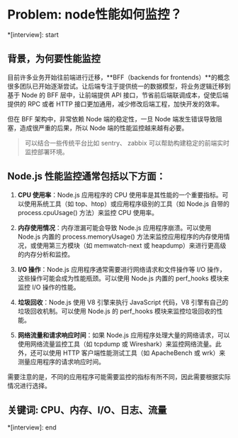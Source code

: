 # Problem: node性能如何监控？

*[interview]: start

## 背景，为何要性能监控
目前许多业务开始往前端进行迁移，**BFF（backends for frontends）**的概念很多团队已开始逐渐尝试。让后端专注于提供统一的数据模型，将业务逻辑迁移到基于 Node 的 BFF 层中，让前端提供 API 接口，节省前后端联调成本，促使后端提供的 RPC 或者 HTTP 接口更加通用，减少修改后端工程，加快开发的效率。

但在 BFF 架构中，非常依赖 Node 端的稳定性，一旦 Node 端发生错误导致阻塞，造成很严重的后果，所以 Node 端的性能监控越来越有必要。

>可以结合一些传统平台比如 sentry、 zabbix 可以帮助构建稳定的前端实时监控部署环境。

## Node.js 性能监控通常包括以下方面：

1. **CPU 使用率**：Node.js 应用程序的 CPU 使用率是其性能的一个重要指标。可以使用系统工具（如 top、htop）或应用程序级别的工具（如 Node.js 自带的 process.cpuUsage() 方法）来监控 CPU 使用率。

2. **内存使用情况**：内存泄漏可能会导致 Node.js 应用程序崩溃。可以使用 Node.js 内置的 process.memoryUsage() 方法来监控应用程序的内存使用情况，或使用第三方模块（如 memwatch-next 或 heapdump）来进行更高级的内存分析和监控。

3. **I/O 操作**：Node.js 应用程序通常需要进行网络请求和文件操作等 I/O 操作，这些操作可能会成为性能瓶颈。可以使用 Node.js 内置的 perf_hooks 模块来监控 I/O 操作的性能。

4. **垃圾回收**：Node.js 使用 V8 引擎来执行 JavaScript 代码，V8 引擎有自己的垃圾回收机制。可以使用 Node.js 的 perf_hooks 模块来监控垃圾回收的性能。

5. **网络流量和请求响应时间**：如果 Node.js 应用程序处理大量的网络请求，可以使用网络流量监控工具（如 tcpdump 或 Wireshark）来监控网络流量。此外，还可以使用 HTTP 客户端性能测试工具（如 ApacheBench 或 wrk）来测量应用程序的请求响应时间。

需要注意的是，不同的应用程序可能需要监控的指标有所不同，因此需要根据实际情况进行选择。

## 关键词: CPU、内存、I/O、日志、流量
*[interview]: end

